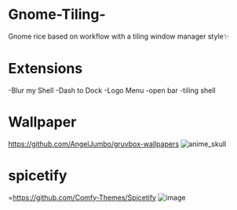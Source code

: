 # Gnome-Tiling-
Gnome rice based on workflow with a tiling window manager style✨
# Extensions
-Blur my Shell
-Dash to Dock
-Logo Menu
-open bar
-tiling shell
# Wallpaper
https://github.com/AngelJumbo/gruvbox-wallpapers
![anime_skull](https://github.com/user-attachments/assets/acab9a08-a34c-4027-80c8-698c02cfdaf1)

# spicetify
=https://github.com/Comfy-Themes/Spicetify
![image](https://github.com/user-attachments/assets/2016d523-7550-4ef8-b6f6-cb8f5efd180d)
